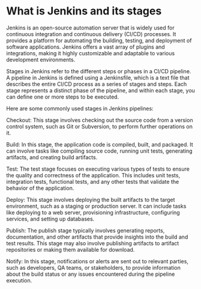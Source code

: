 # What is Jenkins and its stages

Jenkins is an open-source automation server that is widely used for continuous integration and continuous delivery (CI/CD) processes. It provides a platform for automating the building, testing, and deployment of software applications. Jenkins offers a vast array of plugins and integrations, making it highly customizable and adaptable to various development environments.

Stages in Jenkins refer to the different steps or phases in a CI/CD pipeline. A pipeline in Jenkins is defined using a Jenkinsfile, which is a text file that describes the entire CI/CD process as a series of stages and steps. Each stage represents a distinct phase of the pipeline, and within each stage, you can define one or more steps to be executed.

Here are some commonly used stages in Jenkins pipelines:

Checkout: This stage involves checking out the source code from a version control system, such as Git or Subversion, to perform further operations on it.

Build: In this stage, the application code is compiled, built, and packaged. It can involve tasks like compiling source code, running unit tests, generating artifacts, and creating build artifacts.

Test: The test stage focuses on executing various types of tests to ensure the quality and correctness of the application. This includes unit tests, integration tests, functional tests, and any other tests that validate the behavior of the application.

Deploy: This stage involves deploying the built artifacts to the target environment, such as a staging or production server. It can include tasks like deploying to a web server, provisioning infrastructure, configuring services, and setting up databases.

Publish: The publish stage typically involves generating reports, documentation, and other artifacts that provide insights into the build and test results. This stage may also involve publishing artifacts to artifact repositories or making them available for download.

Notify: In this stage, notifications or alerts are sent out to relevant parties, such as developers, QA teams, or stakeholders, to provide information about the build status or any issues encountered during the pipeline execution.